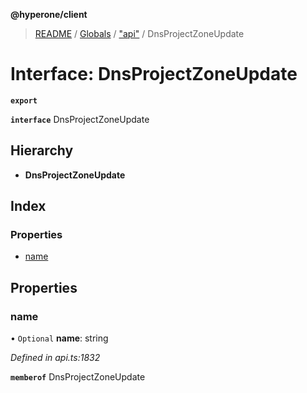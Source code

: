 **@hyperone/client**

> [README](../README.md) / [Globals](../globals.md) / ["api"](../modules/_api_.md) / DnsProjectZoneUpdate

# Interface: DnsProjectZoneUpdate

**`export`** 

**`interface`** DnsProjectZoneUpdate

## Hierarchy

* **DnsProjectZoneUpdate**

## Index

### Properties

* [name](_api_.dnsprojectzoneupdate.md#name)

## Properties

### name

• `Optional` **name**: string

*Defined in api.ts:1832*

**`memberof`** DnsProjectZoneUpdate
